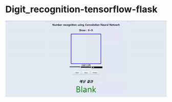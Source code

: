 # Digit_recognition-tensorflow-flask

![Alt Text](https://github.com/IzPerfect/Digit_recognition-tensorflow-flask/blob/master/image/digit_recognition.gif)
